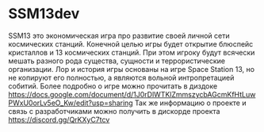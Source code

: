 # SSM13dev
SSM13 это экономическая игра про развитие своей личной сети космических станций. Конечной целью игры будет открытие блюспейс кристаллов и 13 космических станций. 
При этом игроку будут всячески мешать разного рода существа, сущности и террористические организации. Лор и история игры основаны на игре Space Station 13, но не 
копируют его полностью, а являются вольной интропретацией собитий.
Более подробно о игре можно прочитать в диздоке https://docs.google.com/document/d/1J0rDlWTKlZmmszycbAGcmKfHtLuwPWxU0orLv5eO_Kw/edit?usp=sharing
Так же информацию о проекте и связь с разработчиками можно получить в дискорде проекта https://discord.gg/QrKXyC7tcv

